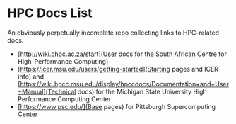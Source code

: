 # HPC Docs List

An obviously perpetually incomplete repo collecting links to HPC-related docs.

* [http://wiki.chpc.ac.za/start](User docs for the South African Centre for High-Performance Computing)
* [https://icer.msu.edu/users/getting-started](Starting pages and ICER info) and [https://wiki.hpcc.msu.edu/display/hpccdocs/Documentation+and+User+Manual](Technical docs) for the Michigan State University High Performance Computing Center
* [https://www.psc.edu/](Base pages) for Pittsburgh Supercomputing Center
